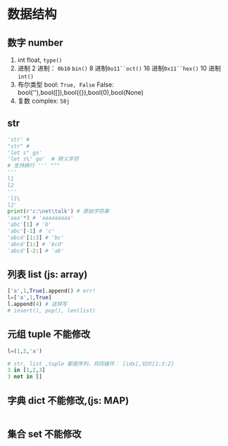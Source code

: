 # 数据结构

## 数字 number

1. int float, `type()`
2. 进制 2 进制： `0b10` `bin()` 8 进制` 0o11``oct() ` 16 进制` 0x11``hex() ` 10 进制 `int()`
3. 布尔类型 bool: `True, False`
   False: bool(''),bool([]),bool({}),bool(0),bool(None)
4. 复数 complex: `58j`

## str

```python
'str' #
"str" #
'let s" go'
'let s\' go'  # 转义字符
# 支持换行 ''' """
'''
l1
l2
'''
'l1\
l2'
print(r'c:\net\talk') # 原始字符串
'aaa'*3 # 'aaaaaaaaa'
'abc'[1] # 'b'
'abc'[-1] # 'c'
'abcd'[1:3] # 'bc'
'abcd'[1:] # 'bcd'
'abcd'[-2:] # 'ab'

```

## 列表 list (js: array)

```python
['a',1,True].append() # err!
l=['a',1,True]
l.append(4) # 这样写
# insert(), pop(), len(list)

```

## 元组 tuple 不能修改

```python
l=(1,2,'a')

# str, list ,tuple 都是序列，共同操作： [idx],切片[1:3:2]
3 in [1,2,3]
3 not in []

```

## 字典 dict 不能修改,(js: MAP)

```python

```

## 集合 set 不能修改

```python

```
